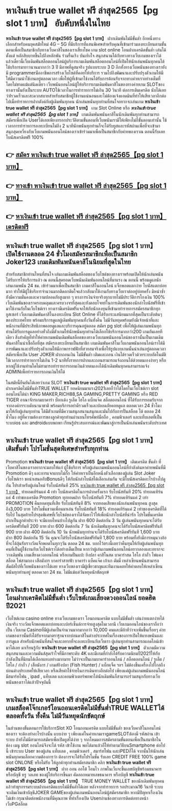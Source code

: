 # หาเงินเข้า true wallet ฟรี ล่าสุด2565【pg slot 1 บาท】  อับดับหนึ่งในไทย 

**หาเงินเข้า true wallet ฟรี ล่าสุด2565【pg slot 1 บาท】** ฝากเดิมพันไม่มีขั้นต่ำ  อีกหนึ่งทางเลือกสำหรับคนยุคสมัยใหม่ 4G – 5G ที่มีบริการที่แสนพิเศษสำหรับคุณที่เข้ามาร่วมลงทะเบียนตามขั้นตอนเพื่อเป็นสมาชิกกับทางเว็บคาสิโนของเราเสี่ยงโชค เกม slot online โอนฝากเครดิตขั้นต่ำ เล่นได้ตั้งแต่ หลักสิบบาทขึ้นไปถึงหลักพัน ร่วมรื่นเริง บันเทิงใจ สนุกสนานได้กับทางทางเว็บเกมของเราได้แล้วเดี๋ยวนี้เว็บเดิมพันสล็อตออนไลน์ผู้บริการเกมเดิมพันสล็อตออนไลน์ที่เปิดให้นักเล่นพนันทุกคนได้ใช้บริการมายาวนานมากกว่า 3 ปี มีภาพที่ดูสมจริง รูปแบบระบบ 3 D
อีกทั้งทางเว็บพนันของทางเรายังมี programmerมืออาชีพการสร้างเว็บไซต์ที่คอยให้บริการ  รวมไปถึงพัฒนาและปรับปรุงตัวเกมให้มีให้มีความน่าใช้งานอยู่ตลอดเวลา เพื่อให้ผู้ที่เข้ามาใช้งานได้รับการต้อนรับจากทางค่ายเราอย่างเต็มที่โดยไม่ขาดแม้แต่นิดเดียว เว็บพนันออนไลน์ผู้ให้บริการเกมเดิมพันคาสิโนของทางค่ายเกม  SLOTของทางเรานั้นยังเป็นระบบ AUTOใช้เวลาในการทำรายการไม่เกิน 30 วินาที ต่อการเติมเครดิต นับได้เลยว่าIรวดเร็วและสะดวกสบายสำหรับสมาชิกผู้ใช้งานแน่นอนและไม่ต้องแจ้งแอดมินที่ทำให้เสียเวลาอีกต่อไปเมื่อทำรายการฝากตังค์กับผู้เดิมพันทุกคน
นักเล่นพนันทุกท่านที่สนใจอยากจะเล่นเกม **หาเงินเข้า true wallet ฟรี ล่าสุด2565【pg slot 1 บาท】** เกม Slot Online หรือ ***หาเงินเข้า true wallet ฟรี ล่าสุด2565【pg slot 1 บาท】*** เกมเดิมพันพนันคาสิโนนักเดิมพันทุกท่านสามารถสมัครเพื่อเปิด Userได้เลยเพียงกรอกประวัติตามขั้นตอนที่เว็บพนันเรามีให้เพียงไม่กี่ขั้นตอนเท่านั้น ใช้เวลาการทำรายการลงทะเบียนไม่ถึง 2 นาทีนักพนันทุกท่านก็จะได้รับยูสและรหัสผ่านเพื่อที่จะเข้ามาสนุกสุดเหวี่ยงกับเว็บเกมพนันออนไลน์ของเราเข้าร่วมมาเพื่อเป็นสมาชิกกับค่ายของเราณ ตอนนี้รับเลยโบนัสเครดิตฟรี 100%

## 👉 [สมัคร หาเงินเข้า true wallet ฟรี ล่าสุด2565【pg slot 1 บาท】](https://archa888.com/)
## 👉 [ทางเข้า หาเงินเข้า true wallet ฟรี ล่าสุด2565【pg slot 1 บาท】](https://archa888.com/)
## 👉 [หาเงินเข้า true wallet ฟรี ล่าสุด2565【pg slot 1 บาท】 เครดิตฟรี](https://archa888.com/)

## หาเงินเข้า true wallet ฟรี ล่าสุด2565【pg slot 1 บาท】 เปิดใช้งานตลอด  24 ชั่วโมงสมัครสมาชิกเพื่อเป็นสมาชิก Joker123 เกมเดิมพันพนันคาสิโนนิยมที่สุดในไทย

สำหรับสมาชิกท่านไหนที่สนใจ เล่นเกมเดิมพันสล็อตของเว็บไซต์ของทางเราพร้อมเปิดให้นักเล่นพนันได้รับการให้บริการแล้ว ณ ตอนนี้สุดยอดเว็บพนันเดิมพันออนไลน์ที่มาแรง ณ ตอนนี้ พร้อมดูแลนักเล่นเกมพนัน 24 ชม. เข้าร่วมมาเพื่อเป็นสมาชิก เกมคาสิโนออนไลน์ แจ็กพอตแตกง่าย โบนัสแตกบ่อยมาก ทำให้มีผู้ใช้บริการจำนวนมากติดอกติดใจแล้วกลับมาใช้งานกับทางเว็บเราต่ออยู่บ่อยครั้ง มิหนำซ้ำยังมีความมั่นคงและความปลอดภัยสูงมาก ๆ ทางการเงินจ่ายจริงทุกบาทไม่มีประวัติการโกงเงิน 100% เว็บเดิมพันของเราครอบคลุมและครบวงจรที่สุดและยังตอบโจทย์ในการเดิมพันของนักล่าโบนัสฟรีที่เข้ามาใช้งานกับในเว็บไซต์เรา
ทางเรามีเครดิตฟรีแจกให้กับนักลงทุนที่เข้ามาทำรายการสมัครสมาชิกทุกยูสเซอร์ เว็บเกมเดิมพันคาสิโนลงทะเบียน Slot Online ที่ได้รับกระแสนิยมมากที่สุดเป็นระดับต้นๆของประเทศไทย พร้อมบริการดูแลผู้เดิมพันทุกคนทั้งวันทั้งคืน ไม่มีวันหยุดพร้อมยังมีเจ้าหน้าที่และพนักงานที่มีประสิทธิภาพคอยดูแลและบริการคุณอยู่ตลอด สมัคร pg slot เพื่อให้ผู้เล่นเกมพนันทุกท่านได้รับการดูแลอย่างทั่วถึงมีตัวเกมให้นักพนันทุกท่านได้เลือกใช้บริการมากกว่า200 เกมกันเลยทีเดียว
สิ่งสำคัญที่ทำให้ค่ายเกมพนันเดิมพันสล็อตของทางเว็บเกมพนันออนไลน์ของเรานั้นเป็นเกมเดิมพันคาสิโนน่าเชื่อถือที่สุด สมัครลงทะเบียนเป็นสมาชิก  เกมเดิมพันคาสิโนเว็บเกมพนันออนไลน์เราได้มีการพัฒนาและปรับปรุงตัวเกมให้มีภาพกราฟฟิกที่สวยสมจริงเพื่อให้รูปแบบเกมนั้นน่าเล่นอยู่ตลอดเวลา สมัครเพื่อเปิด User JOKER ฝากถอนเงิน ไม่มีขั้นต่ำ เติมและถอน เงินได้รวดเร็วด้วยระบบอัตโนมัติ ใช้เวลาการทำรายการไม่เกิน 1-2 นาทีทั้งรายการฝากและถอนสามารถแจ้งถอนได้ด้วยตนเองง่ายๆ หรือหากผู้ใช้งานท่านใดไม่สามารถทำรายการถอนเงินด้วยตนเองได้นักเดิมพันทุกคนสามารถแจ้ง ADMINเพื่อทำรายการถอนเงินให้ได้

ในสมัยนี้ยืนยันได้เลยว่าเกม SLOT **หาเงินเข้า true wallet ฟรี ล่าสุด2565【pg slot 1 บาท】** ฝากเครดิตไม่มีขั้นต่ำTRUE WALLET ยอดนิยมมาแรง2021เลยก็ว่าได้โดยในเว็บไซต์เรา slot ออนไลน์ได้นำ  KING MAKER,RICH88,SA GAMING,PRETTY GAMING หรือ RED TIGER อาณาจักรเกมบาคาร่า ป๊อกเด้ง รูเล็ต ไฮโล แบ็กแจ๊ค สล็อตออนไลน์ ที่ได้รับการยอมรับจากจากองค์กรระบดับนานาชาติ พร้อมบริการอย่าดีรวดเร็วและปลอดภัยคอยดูแล ตลอดเวลา 24 ชั่วโมง มาให้กับผู้เล่นทุกท่าน ได้มีตัวเกมที่มีความสนุกสนานสนุกและมันไปกับการปั่นสล็อต ได้ ตลอด 24 ชั่วโมง อยู่ที่ความต้องการของลูกค้าทุกท่านผ่านบนโทรศัพท์มือถือ , คอมพิวเตอร์ และแท็บเลตที่เป็นระบบios และ androidแบบพกพา เรียนรู้ประสบการณ์และพัฒนาสู่การเป็นนักเล่นพนันระดับประเทศ

## หาเงินเข้า true wallet ฟรี ล่าสุด2565【pg slot 1 บาท】 เติมขั้นต่ำ โปรโมชั่นสุดพิเศษสำหรับทุกท่าน

 Promotion  **หาเงินเข้า true wallet ฟรี ล่าสุด2565【pg slot 1 บาท】** เติมเครดิต ขั้นต่ำ ที่เว็บคาสิโนของเราอยากจะมอบให้แก่  ผู้ใช้บริการ หรือผู้เล่นเกมพนันออนไลน์ที่กำลังค้นหาค่ายพนันที่มี  Promotion ดีๆ และการแจกแบบไม่กั๊ก ให้ค่ายเราเป็นอีกหนึ่งตัวเลือกของผู้เล่น Slot Joker เว็บไซต์เรา ขอนำเสนอกับBonusดีๆ ให้กับนักล่าโบนัสได้เลือกเล่นกัน จะมีโบนัสเครดิตอะไรบ้างไปดูกัน
โปรสำหรับผู้เล่นใหม่ รับโบนัสทันที 25% [หาเงินเข้า true wallet ฟรี ล่าสุด2565【pg slot 1 บาท】](https://archa888.com/) ทำยอดเทิร์นแค่ 4 เท่า
โบนัสเครดิตในการฝากครั้งแรก รับโบนัสทันที 20% ทำยอดเทิร์นแค่ 4 เท่าของเครดิต
 Promotion ทุกยอดฝาก รับโบนัสทันที 7% ทำยอดเทิร์นแค่ 2 เท่า
 PROMOTION คืนยอดทุนที่เสีย รับโบนัสทันที 8% จากยอดเสียของนักเล่นพนันทุกคน สูงสุดถึง3,000 บาท
โปรโมชั่นชวนเพื่อนมาเล่น รับโบนัสทันที 18% ทำยอดเทิร์นแค่ 2 เท่าของเครดิตที่ได้รับไป
ในสุดท้ายโปรสุดพิเศษที่เว็บไซต์ของเราได้จัดหาไว้ให้เพื่อนักล่าโบนัสที่น่ารัก โปรโมชั่นเครดิตฝากเป็นลูกค้าประจำ จะมีแบบไหนบ้างไปดูกัน
ฝาก 600 ติดต่อกัน 3 วัน ผู้เล่นพนันทุกคนจะได้รับเครดิตฟรีทันที 200 บาท
ฝาก 600 ติดต่อกัน 7 วัน นักเดิมพันทุกคนจะได้รับโบนัสเครดิตฟรีทันที 900 บาท
ฝาก 400 ติดต่อกัน 10 วัน นักพนันทุกท่านจะได้รับโบนัสเครดิตฟรีทันที 1,600 บาท
ฝาก 800 ติดต่อกัน 15 วัน คุณจะได้รับโบนัสเครดิตฟรีทันที 1,800 บาท
พร้อมทั้งยังมีการหมุนวงล้อที่จะได้ลุ้นรับรางวัลแจ็กพอตในทุกๆวัน ตลอด 24 ชม. บอกไว้ตรงนี้เลยว่าคืนทุนให้กับผู้เล่นพนันทุกคนที่เป็นผู้ใช้งานกับเว็บไซต์เราได้อย่างเต็มเปี่ยม หากว่าผู้เล่นเกมพนันออนไลน์อยากลองและอยากจะวางเดิมพัน เกมเสี่ยงดวงออนไลน์ หรือเกมปั่นแปะ ยิงปลา คาสิโนสด บาคาร่าสด ไฮโล กำถั่ว ไพ่แคง สล็อต ไพ่สามกอง เสือมังกร บาคาร่าสายฟ้า บาคาร่า แบ็คแจ๊ค เก้าเก ดัมมี่ เหล่าเซียนพนันสามารถสัมผัสไปที่เว็บพนันของเราได้เลย ทางเว็บของเรามีผู้เชี่ยวชาญและทีมงานคอยให้คำตอบให้เหล่าเซียนพนันทุกท่านอยู่ ตลอดเวลา 24 ชม. ไม่มีแม้แต่วันหยุดนักขัตฤกษ์

## หาเงินเข้า true wallet ฟรี ล่าสุด2565【pg slot 1 บาท】 โอนฝากเครดิตไม่มีขั้นต่ำ  เว็บไซต์เกมเสี่ยงดวงออนไลน์ ยอดฮิตปี2021

เว็บไซต์เกม casino online ทางเว็บเกมของเรา โอนถอนเครดิต แบบไม่มีขั้นต่ำ เล่นง่ายแตกง่ายได้เงินจริง รางวัลแจ็กพอตแตกบ่อยและเปอร์เซ็นต์การจ่ายสูงสุดในเวลานี เว็บเกมออนไลน์ของเราถือว่าเป็น เว็บเกม Casinoที่มีผู้เล่นเป็นจำนวนมากมากกว่า 10,000 คนและมีถ้าทีว่าจะเพิ่มขึ้นเรื่อยๆ ค่ายเกมของเรานั้นยังได้รับจากมาตราฐานจากบ่อนคาสิโนต่างประเทศในเรื่องของการเปิดให้แทงพนันและการดูแล สำหรับนักพนันที่สนใจและอยากที่จะลงทะเบียนกับเว็บเรา ผู้เล่นทุกท่านสามารถแอดไลน์เข้ามาได้เลย
	มาเรียนรู้กับ **หาเงินเข้า true wallet ฟรี ล่าสุด2565【pg slot 1 บาท】** ตัวเกมมีความสนุกสนานและความมันส์สุดเร้าใจที่มีภาพระดับ 4K และมีเกมที่กำลังได้รับความนิยมปี2021ให้กับกำลังเป็นที่นิยมได้เลือกแทงอย่างมากมาย  ไม่ว่าจะเป็นเกมบาคาร่าออนไลน์ / สล็อตออนไลน์ / รูเล็ต / ไฮโล / กำถั่ว / เสือมังกร / เกมส์ยิงปลา (Fish Hunter) / แบ็กแจ็ค ฯลฯ ไม่ต้องขึ้นเครื่องไปไกลถึงบ่อนต่างประเทศให้เสียเวลา หรือเสียค่าใช้จ่ายในการเดินทางอีกต่อไป เพียงแค่ผู้เล่นเกมพนันออนไลน์มีสมาร์ทโฟน , ipad , แท็บเลต และคอมพิวเตอร์พกพาได้นักเดิมพันก็สามารถร่วมสนุกกับทางเว็บพนันของเราได้แล้วปัจจุบันนี้

## หาเงินเข้า true wallet ฟรี ล่าสุด2565【pg slot 1 บาท】 เกมสล็อตโจ๊กเกอร์โอนถอนเครดิตไม่มีขั้นต่ำTRUE WALLETได้ตลอดทั้งวัน ทั้งคืน ไม่มีวันหยุดนักขัตฤกษ์

ในส่วนของขั้นตอนการใช้บริการSlot XO โอนถอนเครดิต แบบไม่มีขั้นต่ำ ของเว็บคาสิโนออนไลน์ของเรา จะต้องทำอะไรบ้างนั้น แบบง่าย ๆ เพียงแค่ในค่ายเกมเราgameSLOTต้องมี รหัสผ่าน เข้าระบบ ถ้ายังไม่มีสามารถสมัครเพื่อเปิดยูสได้ง่าย ๆ จากโหมดการสมัครตามขั้นตอนเพื่อเป็นสมาชิกในช่อง เมนู slot ออนไลน์จึงจะได้ รหัส เข้าใช้งาน พอได้มาแล้วก็ให้ทำตามวิธีบนSmartphone ต่อไปนี้
เข้าระบบ User  ของผู้เล่น แท็บเลต , คอมพิวเตอร์ , สมาร์ทโฟน และiPEDก็ได้
จากนั้นให้นักเล่นพนันทุกคนเลือกความต้องการว่า ต้องการจะได้รับโปรโมชั่น รับเลย CREDIT FREE 100% game slot ONLONE หรือไม่รับ
ให้ลูกค้าทุกท่านสมัครสมาชิก คลิก **หาเงินเข้า true wallet ฟรี ล่าสุด2565【pg slot 1 บาท】** ฝาก ถอน ออโต้ โอนไว ภาพในเว็บจะขึ้นเลขบัญชีพร้อมธนาคาร หรือบัญชี ทรู วอเลท ของผู้ให้บริการขึ้นมา
คัดลอกหมายเลขธนาคาร หรือบัญชี **หาเงินเข้า true wallet ฟรี ล่าสุด2565【pg slot 1 บาท】** TRUE MONEY WALLET ของนักเดิมพันทุกคน แล้วทำธุรกรรมระบบฝากเครดิตแบบไม่มีขั้นต่ำได้เลย
หลังจากทำรายการ รอประมาณ16 วินาที ระบบจะเติมเงินเข้าบัญชีJOKER GAMEของผู้เล่นเกมพนันออนไลน์ผู้สมัครสมาชิก
หากมีปัญหาเรื่องเงินไม่เข้า กรุณาติดต่อพนักงานที่มีคุณภาพ ที่ทำเรื่องเปิด Userผ่านช่องทางการติดต่อทางหน้าเว็บPGสล็อต


